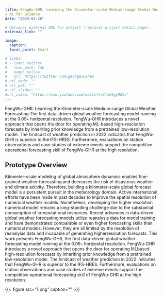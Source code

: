 ```yaml
---
title: FengWu-GHR: Learning the Kilometer-scale Medium-range Global Weather Forecasting
- Ai for Science
date: "2024-01-28"

# Optional external URL for project (replaces project detail page).
external_link: ""

image:
  caption: 
  focal_point: Smart

# links:
# - icon: twitter
#   icon_pack: fab
#   name: Follow
#   url: https://twitter.com/georgecushen
# url_code: ""
# url_pdf: ""
# url_slides: ""
#url_video: "https://www.youtube.com/watch?v=Cfx66gy9K9c"
---
```


FengWu-GHR: Learning the Kilometer-scale Medium-range Global Weather Forecasting The first data-driven global weather forecasting model running at the 0.09◦ horizontal resolution. FengWu-GHR introduces a novel approach that opens the door for operating ML-based high-resolution forecasts by inheriting prior knowledge from a pretrained low-resolution model. The hindcast of weather prediction in 2022 indicates that FengWu-GHR is superior to the IFS-HRES. Furthermore, evaluations on station observations and case studies of extreme events support the competitive operational forecasting skill of FengWu-GHR at the high resolution.

## Prototype Overview 

Kilometer-scale modeling of global atmosphere dynamics enables fine-grained weather forecasting and decreases the risk of disastrous weather and climate activity. Therefore, building a kilometer-scale global forecast model is a persistent pursuit in the meteorology domain. Active international efforts have been made in past decades to improve the spatial resolution of numerical weather models. Nonetheless, developing the higher resolution numerical model remains a long-standing challenge due to the substantial consumption of computational resources. Recent advances in data-driven global weather forecasting models utilize reanalysis data for model training and have demonstrated comparable or even higher forecasting skills than numerical models. However, they are all limited by the resolution of reanalysis data and incapable of generating higherresolution forecasts. This work presents FengWu-GHR, the first data-driven global weather forecasting model running at the 0.09◦ horizontal resolution. FengWu-GHR introduces a novel approach that opens the door for operating MLbased high-resolution forecasts by inheriting prior knowledge from a pretrained low-resolution model. The hindcast of weather prediction in 2022 indicates that FengWu-GHR is superior to the IFS-HRES. Furthermore, evaluations on station  observations and case studies of extreme events support the competitive operational forecasting skill of FengWu-GHR at the high resolution.


{{< figure src="1.png" caption="" >}}